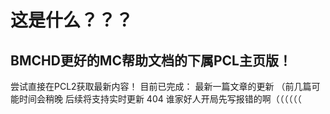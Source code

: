 # 这是什么？？？
## BMCHD更好的MC帮助文档的下属PCL主页版！
尝试直接在PCL2获取最新内容！
目前已完成：
最新一篇文章的更新 （前几篇可能时间会稍晚 后续将支持实时更新
404 谁家好人开局先写报错的啊（（（（（（
